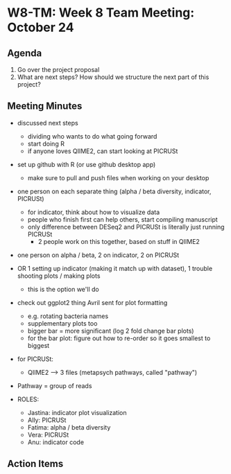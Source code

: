 # W8-TM: Week 8 Team Meeting: October 24

## Agenda

1. Go over the project proposal
2. What are next steps? How should we structure the next part of this project?

## Meeting Minutes
* discussed next steps
    * dividing who wants to do what going forward
    * start doing R
    * if anyone loves QIIME2, can start looking at PICRUSt
* set up github with R (or use github desktop app)
    * make sure to pull and push files when working on your desktop
* one person on each separate thing (alpha / beta diversity, indicator, PICRUSt) 
    * for indicator, think about how to visualize data 
    * people who finish first can help others, start compiling manuscript
    * only difference between DESeq2 and PICRUSt is literally just running PICRUSt
      * 2 people work on this together, based on stuff in QIIME2
     
* one person on alpha / beta, 2 on indicator, 2 on PICRUSt
* OR 1 setting up indicator (making it match up with dataset), 1 trouble shooting plots / making plots
    * this is the option we'll do
* check out ggplot2 thing Avril sent for plot formatting
    * e.g. rotating bacteria names
    * supplementary plots too
    * bigger bar = more significant (log 2 fold change bar plots)
    * for the bar plot: figure out how to re-order so it goes smallest to biggest
* for PICRUSt:
    * QIIME2 --> 3 files (metapsych pathways, called "pathway")
* Pathway = group of reads

* ROLES:
    * Jastina: indicator plot visualization
    * Ally: PICRUSt
    * Fatima: alpha / beta diversity
    * Vera: PICRUSt
    * Anu: indicator code

## Action Items
